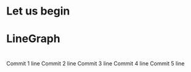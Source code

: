 # Let us begin 
# LineGraph
#
Commit 1 line
Commit 2 line
Commit 3 line
Commit 4 line
Commit 5 line
